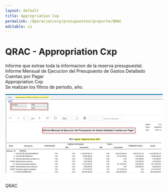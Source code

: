 ```yaml
---
layout: default
title: Appropriation Cxp  
permalink: /Operacion/erp/presupuestoo/qreporte/QRAC  
editable: si
---
```


# QRAC - Appropriation Cxp  


Informe que extrae toda la informacion de la reserva presupuestal.  
Informe Mensual de Ejecucion del Presupuesto de Gastos Detallado Cuentas por Pagar  
Appropriation Cxp  
Se realizan los filtros de periodo, año.  

![](QRAC1.png)	

QRAC

